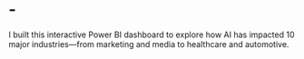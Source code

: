 # -
I built this interactive Power BI dashboard to explore how AI has impacted 10 major industries—from marketing and media to healthcare and automotive.
